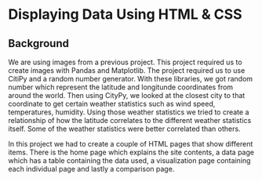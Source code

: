 # Displaying Data Using HTML & CSS

## Background
We are using images from a previous project. This project required us to create images with Pandas and Matplotlib. The project required us to use CitiPy and a random number generator. With these libraries, we got random number which represent the latitude and longitunde coordinates from around the world. Then using CityPy, we looked at the closest city to that coordinate to get certain weather statistics such as wind speed, temperatures, humidity. Using those weather statistics we tried to create a relationship of how the latitude correlates to the different weather statistics itself. Some of the weather statistics were better correlated than others.

In this project we had to create a couple of HTML pages that show different items. There is the home page which explains the site contents, a data page which has a table containing the data used, a visualization page containing each individual page and lastly a comparison page.

